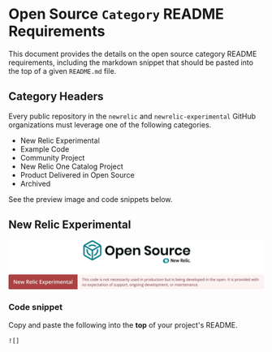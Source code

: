 # Open Source `Category` README Requirements

This document provides the details on the open source category README requirements, including the markdown snippet that should be pasted into the top of a given `README.md` file.

## Category Headers

Every public repository in the `newrelic` and `newrelic-experimental` GitHub organizations must leverage one of the following categories.

- New Relic Experimental
- Example Code
- Community Project
- New Relic One Catalog Project
- Product Delivered in Open Source
- Archived

See the preview image and code snippets below.

## New Relic Experimental

[![New Relic Experimental header](images/Experimental.png)]()

### Code snippet

Copy and paste the following into the **top** of your project's README.

```markdown
![]
```